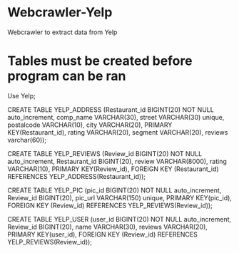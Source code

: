 # Webcrawler-Yelp
Webcrawler to extract data from Yelp

# Tables must be created before program can be ran
Use Yelp;

CREATE TABLE YELP_ADDRESS 
(Restaurant_id BIGINT(20) NOT NULL auto_increment, 
comp_name VARCHAR(30), 
street VARCHAR(30) unique, 
postalcode VARCHAR(10), 
city VARCHAR(20), 
PRIMARY KEY(Restaurant_id), 
rating VARCHAR(20), 
segment VARCHAR(20), 
reviews varchar(60));

CREATE TABLE YELP_REVIEWS 
(Review_id BIGINT(20) NOT NULL auto_increment, 
Restaurant_id BIGINT(20), 
review VARCHAR(8000), 
rating VARCHAR(10), 
PRIMARY KEY(Review_id), 
FOREIGN KEY (Restaurant_id) REFERENCES YELP_ADDRESS(Restaurant_id));

CREATE TABLE YELP_PIC 
(pic_id BIGINT(20) NOT NULL auto_increment, 
Review_id BIGINT(20), 
pic_url VARCHAR(150) unique, 
PRIMARY KEY(pic_id), 
FOREIGN KEY (Review_id) REFERENCES YELP_REVIEWS(Review_id));

CREATE TABLE YELP_USER
(user_id BIGINT(20) NOT NULL auto_increment, 
Review_id BIGINT(20), 
name VARCHAR(30), 
reviews VARCHAR(20), 
PRIMARY KEY(user_id), 
FOREIGN KEY (Review_id) REFERENCES YELP_REVIEWS(Review_id));
